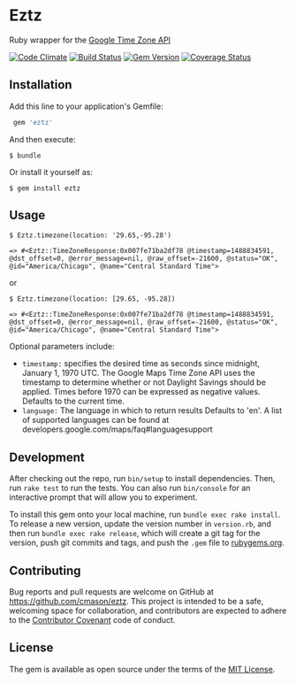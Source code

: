 # Eztz

Ruby wrapper for the [Google Time Zone API](https://developers.google.com/maps/documentation/timezone)

[![Code Climate](https://codeclimate.com/github/cmason/eztz.png)](https://codeclimate.com/github/cmason/eztz)
[![Build Status](https://travis-ci.org/cmason/eztz.png?branch=master)](https://travis-ci.org/cmason/eztz)
[![Gem Version](https://badge.fury.io/rb/eztz.png)](http://badge.fury.io/rb/eztz)
[![Coverage Status](https://coveralls.io/repos/github/cmason/eztz/badge.svg?branch=remove-dependencies)](https://coveralls.io/github/cmason/eztz?branch=remove-dependencies)

## Installation

Add this line to your application's Gemfile:

```ruby
 gem 'eztz'
```

And then execute:

    $ bundle

Or install it yourself as:

    $ gem install eztz

## Usage

    $ Eztz.timezone(location: '29.65,-95.28')

    => #<Eztz::TimeZoneResponse:0x007fe71ba2df78 @timestamp=1488834591, @dst_offset=0, @error_message=nil, @raw_offset=-21600, @status="OK", @id="America/Chicago", @name="Central Standard Time">

or

    $ Eztz.timezone(location: [29.65, -95.28])

    => #<Eztz::TimeZoneResponse:0x007fe71ba2df78 @timestamp=1488834591, @dst_offset=0, @error_message=nil, @raw_offset=-21600, @status="OK", @id="America/Chicago", @name="Central Standard Time">

Optional parameters include:

  * `timestamp:` specifies the desired time as seconds since midnight, January 1, 1970 UTC. The Google Maps Time Zone API uses the timestamp to determine whether or not Daylight Savings should be applied. Times before 1970 can be expressed as negative values. Defaults to the current time.
  * `language:` The language in which to return results Defaults to 'en'. A list of supported languages can be found at developers.google.com/maps/faq#languagesupport

## Development

After checking out the repo, run `bin/setup` to install dependencies.
Then, run `rake test` to run the tests. You can also run `bin/console`
for an interactive prompt that will allow you to experiment.

To install this gem onto your local machine, run `bundle exec rake install`.
To release a new version, update the version number in `version.rb`,
and then run `bundle exec rake release`, which will create a git tag for the version,
push git commits and tags, and push the `.gem` file to [rubygems.org](https://rubygems.org).

## Contributing

Bug reports and pull requests are welcome on GitHub at https://github.com/cmason/eztz. This project is intended to be a safe, welcoming space for collaboration, and contributors are expected to adhere to the [Contributor Covenant](http://contributor-covenant.org) code of conduct.

## License

The gem is available as open source under the terms of the [MIT License](http://opensource.org/licenses/MIT).
